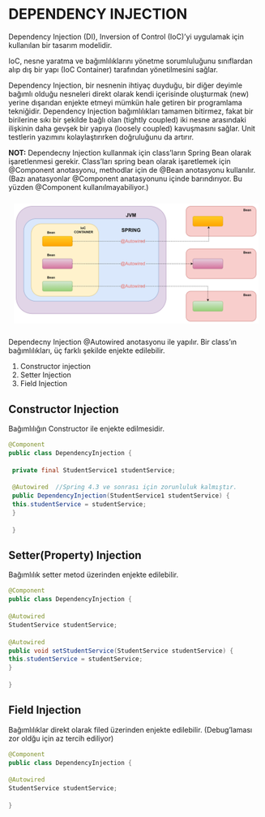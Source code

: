 # DEPENDENCY INJECTION 

Dependency Injection (DI), Inversion of Control (IoC)’yi uygulamak için kullanılan bir tasarım modelidir.

IoC, nesne yaratma ve bağımlılıklarını yönetme sorumluluğunu sınıflardan alıp dış bir yapı (IoC Container) tarafından yönetilmesini sağlar.

Dependency Injection, bir nesnenin ihtiyaç duyduğu, bir diğer deyimle bağımlı olduğu nesneleri direkt olarak kendi içerisinde oluşturmak (new) yerine dışarıdan enjekte etmeyi mümkün hale getiren bir programlama tekniğidir. Dependency Injection bağımlılıkları tamamen bitirmez, fakat bir birilerine sıkı bir şekilde bağlı olan (tightly coupled) iki nesne arasındaki ilişkinin daha gevşek bir yapıya (loosely coupled) kavuşmasını sağlar.  Unit testlerin yazımını kolaylaştırırken doğruluğunu da artırır.

**NOT:**  Dependecny Injection kullanmak için class’ların Spring Bean olarak işaretlenmesi gerekir. Class’ları spring bean olarak işaretlemek için @Component anotasyonu, methodlar için de @Bean anotasyonu kullanılır. (Bazı anatasyonlar @Component anatasyonunu içinde barındırıyor. Bu yüzden @Component kullanılmayabiliyor.)

<p align="center" style="padding: 10px">
<img alt="" src="../../../image/DI.png" width="500">

Dependecny Injection @Autowired anotasyonu ile yapılır. Bir class’ın bağımlılıkları, üç farklı şekilde enjekte edilebilir.

1. Constructor injection
2. Setter Injection
3. Field Injection

## **Constructor Injection**

Bağımlılığın Constructor ile enjekte edilmesidir.

```java
@Component
public class DependencyInjection {

 private final StudentService1 studentService;

 @Autowired  //Spring 4.3 ve sonrası için zorunluluk kalmıştır.
 public DependencyInjection(StudentService1 studentService) {
 this.studentService = studentService;
 }

 }
```

## Setter(Property) Injection

Bağımlılık setter metod üzerinden enjekte edilebilir. 

```java
@Component
public class DependencyInjection {

@Autowired
StudentService studentService;

@Autowired
public void setStudentService(StudentService studentService) {
this.studentService = studentService;
}

}
```

## **Field Injection**

Bağımlılıklar direkt olarak filed üzerinden enjekte edilebilir. (Debug’laması zor oldğu için az tercih ediliyor)

```java
@Component
public class DependencyInjection {

@Autowired
StudentService studentService;

}
```